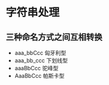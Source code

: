 
# 字符串处理 

## 三种命名方式之间互相转换

+ aaa_bbCcc    匈牙利型
+ aaa_bb_ccc   下划线型
+ aaaBbCcc	   驼峰型
+ AaaBbCcc		帕斯卡型